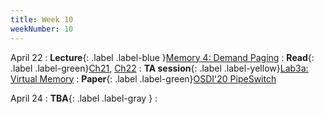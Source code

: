 ```yaml
---
title: Week 10
weekNumber: 10
---
```


April 22
: **Lecture**{: .label .label-blue }[Memory 4: Demand Paging](/sp25/assets/slides/lec17_memory4.pdf)
    : **Read**{: .label .label-green}[Ch21](https://pages.cs.wisc.edu/~remzi/OSTEP/vm-beyondphys.pdf), [Ch22](https://pages.cs.wisc.edu/~remzi/OSTEP/vm-beyondphys-policy.pdf)
: **TA session**{: .label .label-yellow}[Lab3a: Virtual Memory](/sp25/assets/slides/TA_session4.pdf)
    : **Paper**{: .label .label-green}[OSDI'20 PipeSwitch](https://www.usenix.org/conference/osdi20/presentation/bai)

April 24
: **TBA**{: .label .label-gray }
    : &emsp;
<!-- : **Mid Term**{: .label .label-red }
    : &emsp; -->